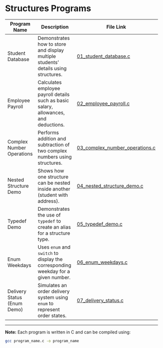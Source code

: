 # Structures Programs  

| Program Name                | Description                                                                 | File Link                                                                 |
|-----------------------------|-----------------------------------------------------------------------------|---------------------------------------------------------------------------|
| Student Database            | Demonstrates how to store and display multiple students’ details using structures. | [01_student_database.c](01_student_database.c)                           |
| Employee Payroll            | Calculates employee payroll details such as basic salary, allowances, and deductions. | [02_employee_payroll.c](02_employee_payroll.c)                           |
| Complex Number Operations   | Performs addition and subtraction of two complex numbers using structures.  | [03_complex_number_operations.c](03_complex_number_operations.c)         |
| Nested Structure Demo       | Shows how one structure can be nested inside another (student with address). | [04_nested_structure_demo.c](04_nested_structure_demo.c)                 |
| Typedef Demo                | Demonstrates the use of `typedef` to create an alias for a structure type. | [05_typedef_demo.c](05_typedef_demo.c)                                   |
| Enum Weekdays               | Uses `enum` and `switch` to display the corresponding weekday for a given number. | [06_enum_weekdays.c](06_enum_weekdays.c)                                 |
| Delivery Status (Enum Demo) | Simulates an order delivery system using `enum` to represent order states.  | [07_delivery_status.c](07_delivery_status.c)                             |

---

**Note:** Each program is written in C and can be compiled using:  
```bash
gcc program_name.c -o program_name
